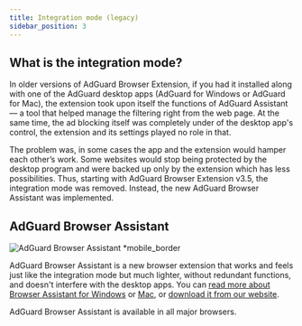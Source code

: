 ```yaml
---
title: Integration mode (legacy)
sidebar_position: 3
---
```


## What is the integration mode?

In older versions of AdGuard Browser Extension, if you had it installed along with one of the AdGuard desktop apps (AdGuard for Windows or AdGuard for Mac), the extension took upon itself the functions of AdGuard Assistant — a tool that helped manage the filtering right from the web page. At the same time, the ad blocking itself was completely under of the desktop app's control, the extension and its settings played no role in that.

The problem was, in some cases the app and the extension would hamper each other’s work. Some websites would stop being protected by the desktop program and were backed up only by the extension which has less possibilities. Thus, starting with AdGuard Browser Extension v3.5, the integration mode was removed. Instead, the new AdGuard Browser Assistant was implemented.

## AdGuard Browser Assistant

![AdGuard Browser Assistant *mobile_border](https://cdn.adtidy.org/content/kb/ad_blocker/browser_extension/ad_blocker_browser_extension_assistant.png)

AdGuard Browser Assistant is a new browser extension that works and feels just like the integration mode but much lighter, without redundant functions, and doesn't interfere with the desktop apps. You can [read more about Browser Assistant for Windows](/adguard-for-windows/browser-assistant) or [Mac](/adguard-for-mac/features/browser-assistant), or [download it from our website](https://adguard.com/adguard-assistant/overview.html).

AdGuard Browser Assistant is available in all major browsers.
